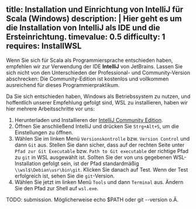 title: Installation und Einrichtung von IntelliJ für Scala (Windows)
description: |
  Hier geht es um die Installation von IntelliJ als IDE und die Ersteinrichtung.
timevalue: 0.5
difficulty: 1
requires: InstallWSL
---
Wenn Sie sich für Scala als Programmiersprache entschieden haben, empfehlen wir zur Verwendung
der IDE **IntelliJ** von JetBrains.
Lassen Sie sich nicht von den Unterschieden der Professional- und Community-Version abschrecken:
Die Community-Edition ist kostenlos und vollkommen ausreichend für dieses Programmierpraktikum.

Da Sie sich entschieden haben, Windows als Betriebssystem zu nutzen, und hoffentlich unserer
Empfehlung gefolgt sind, WSL zu installieren, haben wir hier mehrere Arbeitsschritte vor uns:

1. Herunterladen und Installieren der [IntelliJ Community Edition](https://www.jetbrains.com/de-de/idea/download/#section=windows).
2. Öffnen Sie anschließend IntelliJ und drücken Sie `Strg+Alt+S`, um die Einstellungen zu öffnen.
3. Wählen Sie im linken Menü `Versionskontrolle` bzw. `Version Control` und dann `Git` aus. Stellen
   Sie dann sicher, dass auf der rechten Seite unter `Pfad zur Git Executable` bzw. `Path to Git
   executable` der richtige Pfad zu `git` in WSL ausgewählt ist. Sollten Sie der von uns gegebenen
   WSL-Installation gefolgt sein, ist der Pfad standardmäßig `\\wsl$\Debian\usr\bin\git`. Klicken
   Sie danach auf Test. Wenn der Test erfolgreich ist, sehen Sie die `git`-Version.
4. Wählen Sie jetzt im linken Menü `Tools` und dann `Terminal` aus. Ändern Sie den Pfad zur Shell
   auf `wsl.exe`.

TODO: submission. Möglicherweise echo $PATH oder git --version o.Ä.
